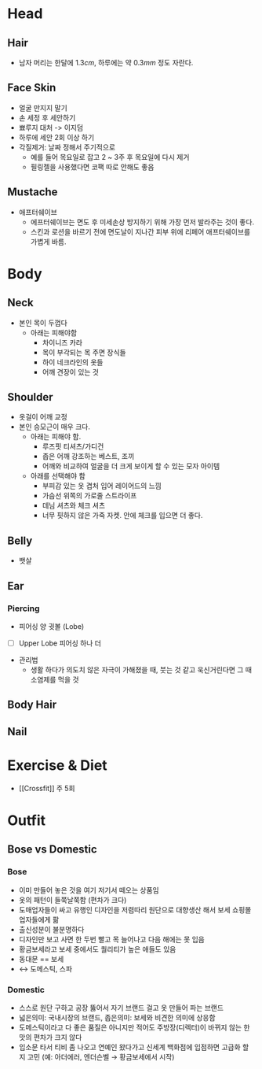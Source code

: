 # Head
## Hair
- 남자 머리는 한달에 $1.3cm$, 하루에는 약 $0.3mm$ 정도 자란다.
## Face Skin
- 얼굴 만지지 말기
- 손 세정 후 세안하기
- 뾰루지 대처 -> 이지덤
- 하루에 세안 2회 이상 하기
- 각질제거: 날짜 정해서 주기적으로
	- 예를 들어 목요일로 잡고 2 ~ 3주 후 목요일에 다시 제거
	- 필링젤을 사용했다면 코팩 따로 안해도 좋음

## Mustache
- 애프터쉐이브
	- 에프터쉐이브는 면도 후 미세손상 방지하기 위해 가장 먼저 발라주는 것이 좋다.
	- 스킨과 로션을 바르기 전에 면도날이 지나간 피부 위에 리페어 애프터쉐이브를 가볍게 바름.
	
# Body
## Neck
- 본인 목이 두껍다
	- 아래는 피해야함
		- 차이니즈 카라
		- 목이 부각되는 목 주면 장식들
		- 하이 네크라인의 옷들
		- 어깨 견장이 있는 것
## Shoulder
- 옷걸이 어깨 교정
- 본인 승모근이 매우 크다. 
	- 아래는 피해야 함.
		- 루즈핏 티셔츠/가디건
		- 좁은 어깨 강조하는 베스트, 조끼
		- 어깨와 비교하여 얼굴을 더 크게 보이게 할 수 있는 모자 아이템
	- 아래를 선택해야 함
		- 부피감 있는 옷 겹처 입어 레이어드의 느낌
		- 가슴선 위쪽의 가로줄 스트라이프
		- 데님 셔츠와 체크 셔츠
		- 너무 핏하지 않은 가죽 자켓. 안에 체크를 입으면 더 좋다.
## Belly
- 뱃살
## Ear
### Piercing
- 피어싱 양 귓볼 (Lobe)
- [ ] Upper Lobe 피어싱 하나 더
- 관리법
	- 생활 하다가 의도치 않은 자극이 가해졌을 때, 붓는 것 같고 욱신거린다면 그 때 소염제를 먹을 것

## Body Hair

## Nail



# Exercise & Diet
- [[Crossfit]] 주 5회

# Outfit
## Bose vs Domestic
### Bose 
- 이미 만들어 놓은 것을 여기 저기서 떼오는 상품임
- 옷의 패턴이 들쭉날쭉함 (편차가 크다)
- 도매업자들이 싸고 유행인 디자인을 저렴따리 원단으로 대향생산 해서 보세 쇼핑몰 업자들에게 팖
- 출신성분이 불분명하다
- 디자인만 보고 사면 한 두번 빨고 목 늘어나고 다음 해에는 못 입음 
- 황금보세라고 보세 중에서도 퀄리티가 높은 애들도 있음
- 동대문 == 보세
- ↔ 도메스틱, 스파
### Domestic
- 스스로 원단 구하고 공장 뚫어서 자기 브랜드 걸고 옷 만들어 파는 브랜드
- 넓은의미: 국내시장의 브랜드, 좁은의미: 보세와 비견한 의미에 상응함
- 도메스틱이라고 다 좋은 품질은 아니지만 적어도 주방장(디렉터)이 바뀌지 않는 한 맛의 편차가 크지 않다
- 입소문 타서 티비 좀 나오고 연예인 왔다가고 신세계 백화점에 입점하면 고급화 할지 고민 (예: 아더에러, 엔더슨벨 → 황금보세에서 시작)
